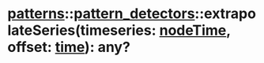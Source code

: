# [patterns](/libs/patterns/)::[pattern_detectors](/libs/patterns/pattern_detectors/)::extrapolateSeries(timeseries:&nbsp;[nodeTime](/libs/std/core/type.nodeTime.md), offset:&nbsp;[time](/libs/std/core/type.time.md)):&nbsp;any?
